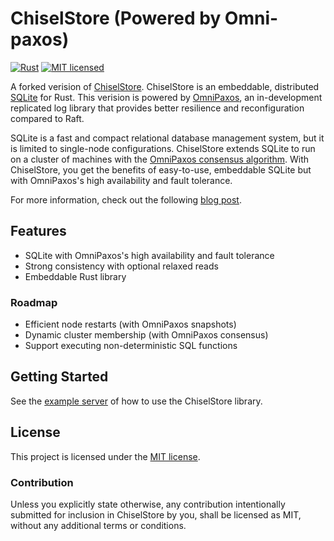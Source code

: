 # ChiselStore (Powered by Omni-paxos)

[![Rust](https://github.com/chiselstrike/chiselstore/actions/workflows/rust.yml/badge.svg)](https://github.com/chiselstrike/chiselstore/actions/workflows/rust.yml)
[![MIT licensed](https://img.shields.io/badge/license-MIT-blue.svg)](./LICENSE)

A forked verision of [ChiselStore](https://github.com/chiselstrike/chiselstore). ChiselStore is an embeddable, distributed [SQLite](https://www.sqlite.org/index.html) for Rust. This verision is powered by [OmniPaxos](https://github.com/haraldng/omnipaxos), an in-development replicated log library that provides better resilience and reconfiguration compared to Raft.

SQLite is a fast and compact relational database management system, but it is limited to single-node configurations.
ChiselStore extends SQLite to run on a cluster of machines with the [OmniPaxos consensus algorithm](https://haraldng.github.io/omnipaxos/foreword.html).
With ChiselStore, you get the benefits of easy-to-use, embeddable SQLite but with OmniPaxos's high availability and fault tolerance.

For more information, check out the following [blog post](https://glaubercosta-11125.medium.com/winds-of-change-in-web-data-728187331f53).

## Features

* SQLite with OmniPaxos's high availability and fault tolerance
* Strong consistency with optional relaxed reads
* Embeddable Rust library

### Roadmap

* Efficient node restarts (with OmniPaxos snapshots)
* Dynamic cluster membership (with OmniPaxos consensus)
* Support executing non-deterministic SQL functions

## Getting Started

See the [example server](examples) of how to use the ChiselStore library.

## License

This project is licensed under the [MIT license](LICENSE).

### Contribution

Unless you explicitly state otherwise, any contribution intentionally submitted
for inclusion in ChiselStore by you, shall be licensed as MIT, without any additional
terms or conditions.
